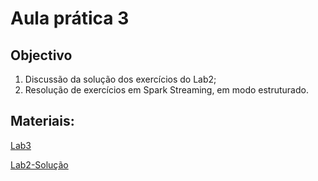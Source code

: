 # Aula prática 3

## Objectivo

1. Discussão da solução dos exercícios do Lab2;
2. Resolução de exercícios em Spark Streaming, em modo estruturado.

## Materiais:

[Lab3](https://github.com/smduarte/ps2022/blob/main/lab2/ps2022_lab3.ipynb)

[Lab2-Solução](https://github.com/smduarte/ps2022/blob/main/lab2/ps2022_lab2_sol.ipynb)
